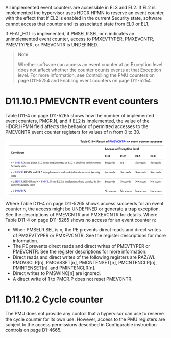 All implemented event counters are accessible in EL3 and EL2. If EL2 is
implemented the hypervisor uses HDCR.HPMN to reserve an event counter, with the
effect that if EL2 is enabled in the current Security state, software cannot
access that counter and its associated state from EL0 or EL1.

If FEAT_FGT is implemented, if PMSELR.SEL or n indicates an unimplemented event
counter, access to PMXEVTYPER, PMXEVCNTR, PMEVTYPER<n>, or PMEVCNTR<n> is
UNDEFINED.

> Note
> 
> Whether software can access an event counter at an Exception level does not
> affect whether the counter counts events at that Exception level. For more
> information, see Controlling the PMU counters on page D11-5254 and Enabling
> event counters on page D11-5254.

# D11.10.1 PMEVCNTR<n> event counters

Table D11-4 on page D11-5265 shows how the number of implemented event
counters, PMCR.N, and if EL2 is implemented, the value of the HDCR.HPMN field
affects the behavior of permitted accesses to the PMEVCNTR<n> event counter
registers for values of n from 0 to 30.

![Table_D11_4](pic/Table_D11_4.png)

Where Table D11-4 on page D11-5265 shows access succeeds for an event counter
n, the access might be UNDEFINED or generate a trap exception. See the
descriptions of PMEVCNTR<n> and PMXEVCNTR for details. Where Table D11-4 on
page D11-5265 shows no access for an event counter n:

* When PMSELR.SEL is n, the PE prevents direct reads and direct writes of
  PMXEVTYPER or PMXEVCNTR. See the register descriptions for more
  information.
* The PE prevents direct reads and direct writes of PMEVTYPER<n> or
  PMEVCNTR<n>. See the register descriptions for more information.
* Direct reads and direct writes of the following registers are RAZ/WI.
  PMOVSCLR[n], PMOVSSET[n], PMCNTENSET[n], PMCNTENCLR[n], PMINTENSET[n], and
  PMINTENCLR[n].
* Direct writes to PMSWINC[n] are ignored.
* A direct write of 1 to PMCR.P does not reset PMEVCNTR<n>.

# D11.10.2  Cycle counter

The PMU does not provide any control that a hypervisor can use to reserve the
cycle counter for its own use. However, access to the PMU registers are subject
to the access permissions described in Configurable instruction controls on
page D1-4665.

